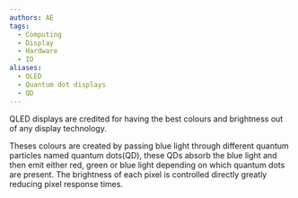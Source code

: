 ```yaml
---
authors: AE
tags:
  - Computing
  - Display
  - Hardware
  - IO
aliases:
  - QLED
  - Quantum dot displays
  - QD
---
```

QLED displays are credited for having the best colours and brightness out of any display technology.

Theses colours are created by passing blue light through different quantum particles named quantum dots(QD), these QDs absorb the blue light and then emit either red, green or blue light depending on which quantum dots are present. The brightness of each pixel is controlled directly greatly reducing pixel response times.